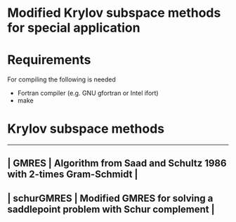 Modified Krylov subspace methods for special application
===

# Requirements
For compiling the following is needed
- Fortran compiler (e.g. GNU gfortran or Intel ifort)
- make

# Krylov subspace methods

---
| GMRES | Algorithm from Saad and Schultz 1986 with 2-times Gram-Schmidt |
---
| schurGMRES | Modified GMRES for solving a saddlepoint problem with Schur complement |
---

